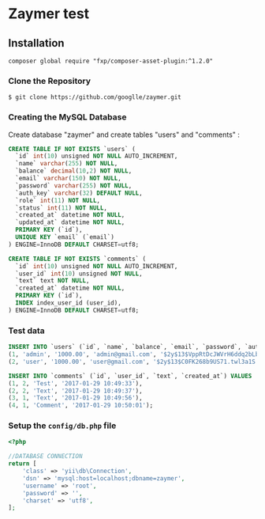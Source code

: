 Zaymer test
=========

## Installation
    composer global require "fxp/composer-asset-plugin:^1.2.0"

### Clone the Repository
    $ git clone https://github.com/googlle/zaymer.git

### Creating the MySQL Database

Create database "zaymer" and create tables "users" and "comments" :

```sql
CREATE TABLE IF NOT EXISTS `users` (
  `id` int(10) unsigned NOT NULL AUTO_INCREMENT,
  `name` varchar(255) NOT NULL,
  `balance` decimal(10,2) NOT NULL,
  `email` varchar(150) NOT NULL,
  `password` varchar(255) NOT NULL,
  `auth_key` varchar(32) DEFAULT NULL,
  `role` int(11) NOT NULL,
  `status` int(11) NOT NULL,
  `created_at` datetime NOT NULL,
  `updated_at` datetime NOT NULL,
  PRIMARY KEY (`id`),
  UNIQUE KEY `email` (`email`)
) ENGINE=InnoDB DEFAULT CHARSET=utf8;

CREATE TABLE IF NOT EXISTS `comments` (
  `id` int(10) unsigned NOT NULL AUTO_INCREMENT,
  `user_id` int(10) unsigned NOT NULL,
  `text` text NOT NULL,
  `created_at` datetime NOT NULL,
  PRIMARY KEY (`id`),
  INDEX index_user_id (user_id),
) ENGINE=InnoDB DEFAULT CHARSET=utf8;
```
### Test data
```sql
INSERT INTO `users` (`id`, `name`, `balance`, `email`, `password`, `auth_key`, `role`, `status`, `created_at`, `updated_at`) VALUES
(1, 'admin', '1000.00', 'admin@gmail.com', '$2y$13$VppRtDcJWVrH6ddq2bLb1./eOA943h3DM0ourZJex23sfNsOHZ6Su', 'GPTFUnJhKaPv1huPTSq1mToZMFhqIj1v', 1, 1, '2017-01-29 10:49:04', '2017-01-29 10:49:05'),
(2, 'user', '1000.00', 'user@gmail.com', '$2y$13$C0FK268b9US71.twl3a1S.KBn0wmLFxEcUM1cM7L7pDz/saROhTg.', '06d30EBqr4v8ArvTTbOnGJxBhXlpOq_G', 1, 1, '2017-01-29 10:49:18', '2017-01-29 10:49:18');

INSERT INTO `comments` (`id`, `user_id`, `text`, `created_at`) VALUES
(1, 2, 'Test', '2017-01-29 10:49:33'),
(2, 2, 'Text', '2017-01-29 10:49:37'),
(3, 1, 'Text', '2017-01-29 10:49:56'),
(4, 1, 'Comment', '2017-01-29 10:50:01');
```

### Setup the `config/db.php` file
```php
<?php

//DATABASE CONNECTION
return [
    'class' => 'yii\db\Connection',
    'dsn' => 'mysql:host=localhost;dbname=zaymer',
    'username' => 'root',
    'password' => '',
    'charset' => 'utf8',
];

```